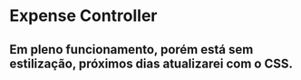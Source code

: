 # Expense Controller
## Em pleno funcionamento, porém está sem estilização, próximos dias atualizarei com o CSS.
